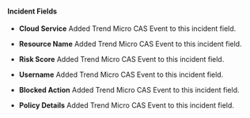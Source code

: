 
#### Incident Fields
- **Cloud Service**
Added Trend Micro CAS Event to this incident field.

- **Resource Name**
Added Trend Micro CAS Event to this incident field.

- **Risk Score**
Added Trend Micro CAS Event to this incident field.

- **Username**
Added Trend Micro CAS Event to this incident field.

- **Blocked Action**
Added Trend Micro CAS Event to this incident field.

- **Policy Details**
Added Trend Micro CAS Event to this incident field.

